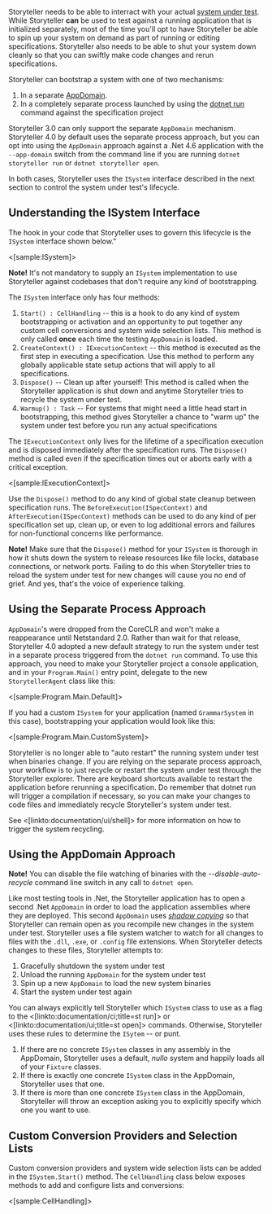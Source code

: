 <!--Title:Connecting Storyteller to your System-->
<!--Url:system_under_test-->

Storyteller needs to be able to interract with your actual [system under test](https://en.wikipedia.org/wiki/System_under_test). 
While Storyteller **can** be used to test against a running application that is initialized separately, most of the time
you'll opt to have Storyteller be able to spin up your system on demand as part of running or editing specifications. 
Storyteller also needs to be able to shut your system down cleanly so that you can swiftly make code changes and rerun specifications.

Storyteller can bootstrap a system with one of two mechanisms:

1. In a separate [AppDomain](https://msdn.microsoft.com/en-us/library/2bh4z9hs(v=vs.110).aspx). 
1. In a completely separate process launched by using the [dotnet run](https://docs.microsoft.com/en-us/dotnet/articles/core/preview3/tools/dotnet-run) command against the specification project

Storyteller 3.0 can only support the separate `AppDomain` mechanism. Storyteller 4.0 by default uses the separate
process approach, but you can opt into using the `AppDomain` approach against a .Net 4.6 application with the 
`--app-domain` switch from the command line if you are running `dotnet storyteller run` or `dotnet storyteller open`.

In both cases, Storyteller uses the `ISystem` interface described in the next section to control the system under test's
lifecycle.

## Understanding the ISystem Interface

The hook in your code that Storyteller uses to govern this lifecycle is the `ISystem` interface shown below." 

<[sample:ISystem]>

<div class="alert alert-info"><b>Note!</b> It's not mandatory to supply an <code>ISystem</code> implementation 
to use Storyteller against codebases that don't require any kind of bootstrapping.</div>

The `ISystem` interface only has four methods:
1. `Start() : CellHandling` -- this is a hook to do any kind of system bootstrapping or activation and an opportunity to put together any custom cell conversions and system wide selection lists. This method is only called **once** each time the testing `AppDomain` is loaded.
1. `CreateContext() : IExecutionContext` -- this method is executed as the first step in executing a specification. Use this method to perform any globally applicable state setup actions that will apply to all specifications.
1. `Dispose()` -- Clean up after yourself! This method is called when the Storyteller application is shut down and anytime Storyteller tries to recycle the system under test.
1. `Warmup() : Task` -- For systems that might need a little head start in bootstrapping, this method gives Storyteller a chance to "warm up" the system under test before you run any actual specifications

The `IExecutionContext` only lives for the lifetime of a specification execution and is disposed immediately after the specification runs. The `Dispose()` method is called even if the specification times out or aborts early with a critical exception.

<[sample:IExecutionContext]>

Use the `Dispose()` method to do any kind of global state cleanup between specification runs. The `BeforeExecution(ISpecContext)` and `AfterExecution(ISpecContext)` methods can be used to do any kind of per specification set up, clean up, or even to log additional errors and failures for non-functional concerns like performance.

<div class="alert alert-info" role="warning"><strong>Note!</strong> Make sure that the <code>Dispose()</code> method for your <code>ISystem</code> is thorough in how it shuts down the system to release resources like file locks, database connections, or network ports. Failing to do this when Storyteller tries to reload the system under test for new changes will cause you no end of grief. And yes, that's the voice of experience talking.
</div>

## Using the Separate Process Approach

`AppDomain`'s were dropped from the CoreCLR and won't make a reappearance until Netstandard 2.0. Rather than wait for that
release, Storyteller 4.0 adopted a new default strategy to run the system under test in a separate process triggered from
the `dotnet run` command. To use this approach, you need to make your Storyteller project a console application, and in
your `Program.Main()` entry point, delegate to the new `StorytellerAgent` class like this:

<[sample:Program.Main.Default]>

If you had a custom `ISystem` for your application (named `GrammarSystem` in this case), 
bootstrapping your application would look like this:

<[sample:Program.Main.CustomSystem]>

Storyteller is no longer able to "auto restart" the running system under test when binaries change. 
If you are relying on the separate process approach, your workflow is to just recycle or restart the 
system under test through the Storyteller explorer. There are keyboard shortcuts available to restart the 
application before rerunning a specification. Do remember that dotnet run will trigger a compilation
if necessary, so you can make your changes to code files and immediately recycle Storyteller's system
under test.

See <[linkto:documentation/ui/shell]> for more information on how to trigger the system recycling.



## Using the AppDomain Approach

<div class="alert alert-info" role="warning"><strong>Note!</strong> You can disable the file watching of binaries
with the <i>--disable-auto-recycle</i> command line switch in any call to <code>dotnet open</code>. 
</div>


Like most testing tools in .Net, the Storyteller application has to open a second .Net `AppDomain` in order to load the application assemblies 
where they are deployed. This second `AppDomain` uses _[shadow copying](https://msdn.microsoft.com/en-us/library/ms404279(v=vs.110).aspx)_ 
so that Storyteller can remain open as you recompile new changes in the system under test. Storyteller uses a file system 
watcher to watch for all changes to files with the `.dll`, `.exe`, or `.config` file extensions. When Storyteller detects changes to these files, Storyteller attempts to:

1. Gracefully shutdown the system under test
1. Unload the running `AppDomain` for the system under test
1. Spin up a new `AppDomain` to load the new system binaries
1. Start the system under test again


You can always explicitly tell Storyteller which `ISystem` class to use as a flag to the <[linkto:documentation/ci;title=st run]> or <[linkto:documentation/ui;title=st open]> commands. Otherwise, Storyteller uses these rules to determine the `ISytem` -- or punt.

1. If there are no concrete `ISystem` classes in any assembly in the AppDomain, Storyteller uses a default, _nullo_ system and happily loads all of your `Fixture` classes.
1. If there is exactly one concrete `ISystem` class in the AppDomain, Storyteller uses that one.
1. If there is more than one concrete `ISystem` class in the AppDomain, Storyteller will throw an exception asking you to explicitly specify which one you want to use.




## Custom Conversion Providers and Selection Lists

Custom conversion providers and system wide selection lists can be added in the `ISystem.Start()` method. The `CellHandling` class below exposes methods to add and configure lists and conversions:

<[sample:CellHandling]>


